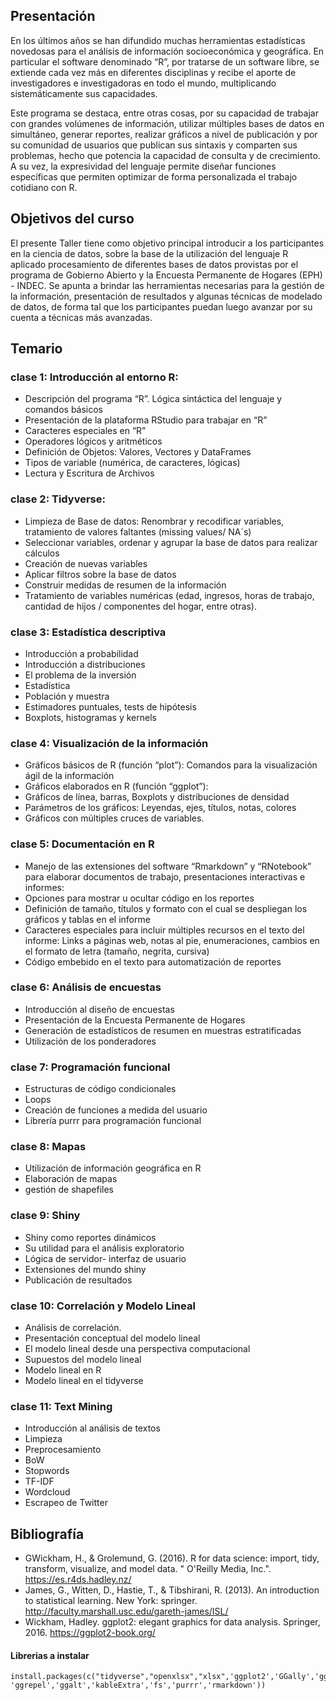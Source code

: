 ## Presentación

En los últimos años se han difundido muchas herramientas estadísticas novedosas para el análisis de información socioeconómica y geográfica. En particular el software denominado “R”, por tratarse de un software libre, se extiende cada vez más en diferentes disciplinas y recibe el aporte de investigadores e investigadoras en todo el mundo, multiplicando sistemáticamente sus capacidades.

Este programa se destaca, entre otras cosas, por su capacidad de trabajar con grandes volúmenes de información, utilizar múltiples bases de datos en simultáneo, generar reportes, realizar gráficos a nivel de publicación y por su comunidad de usuarios que publican sus sintaxis y comparten sus problemas, hecho que potencia la capacidad de consulta y de crecimiento. A su vez, la expresividad del lenguaje permite diseñar funciones específicas que permiten optimizar de forma personalizada el trabajo cotidiano con R.

## Objetivos del curso

El presente Taller tiene como objetivo principal introducir a los participantes en la ciencia de datos, sobre la base de la utilización del lenguaje R aplicado procesamiento de diferentes bases de datos provistas por el programa de Gobierno Abierto y la Encuesta Permanente de Hogares (EPH) - INDEC.  Se apunta a brindar las herramientas necesarias para la gestión de la información, presentación de resultados y algunas técnicas de modelado de datos, de forma tal que los participantes puedan luego avanzar por su cuenta a técnicas más avanzadas.


## Temario

### __clase 1__: Introducción al entorno R:
	
+ Descripción del programa “R”. Lógica sintáctica del lenguaje y comandos básicos
+ Presentación de la plataforma RStudio para trabajar en “R”
+ Caracteres especiales en “R”
+ Operadores lógicos y aritméticos
+ Definición de Objetos: Valores, Vectores y DataFrames
+ Tipos de variable (numérica, de caracteres, lógicas)
+ Lectura y Escritura de Archivos

### __clase 2__: Tidyverse:

+ Limpieza de Base de datos: Renombrar y recodificar variables, tratamiento de valores faltantes (missing values/ NA´s)
+ Seleccionar variables, ordenar y agrupar la base de datos para realizar cálculos
+ Creación de nuevas variables
+ Aplicar filtros sobre la base de datos
+ Construir medidas de resumen de la información
+ Tratamiento de variables numéricas (edad, ingresos, horas de trabajo, cantidad de hijos / componentes del hogar, entre otras).

### __clase 3__: Estadística descriptiva

+ Introducción a probabilidad
+ Introducción a distribuciones
+ El problema de la inversión
+ Estadística
+ Población y muestra
+ Estimadores puntuales, tests de hipótesis
+ Boxplots, histogramas y kernels

### __clase 4__: Visualización de la información

+ Gráficos básicos de R (función “plot”): Comandos para la visualización ágil de la información
+ Gráficos elaborados en R (función “ggplot”): 
+ Gráficos de línea, barras, Boxplots y distribuciones de densidad
+ Parámetros de los gráficos: Leyendas, ejes, títulos, notas, colores
+ Gráficos con múltiples cruces de variables.

### __clase 5__: Documentación en R

+ Manejo de las extensiones del software “Rmarkdown” y “RNotebook” para elaborar documentos de trabajo, presentaciones interactivas e informes:
+ Opciones para mostrar u ocultar código en los reportes
+ Definición de tamaño, títulos y formato con el cual se despliegan los gráficos y tablas en el informe
+ Caracteres especiales para incluir múltiples recursos en el texto del informe: Links a páginas web, notas al pie, enumeraciones, cambios en el formato de letra (tamaño, negrita, cursiva)
+ Código embebido en el texto para automatización de reportes

### __clase 6__: Análisis de encuestas

+ Introducción al diseño de encuestas
+ Presentación de la Encuesta Permanente de Hogares
+ Generación de estadísticos de resumen en muestras estratificadas
+ Utilización de los ponderadores


### __clase 7__: Programación funcional

+ Estructuras de código condicionales
+ Loops
+ Creación de funciones a medida del usuario
+ Librería purrr para programación funcional


### __clase 8__: Mapas

+ Utilización de información geográfica en R
+ Elaboración de mapas
+ gestión de shapefiles


### __clase 9__: Shiny

+ Shiny como reportes dinámicos
+ Su utilidad para el análisis exploratorio
+ Lógica de servidor- interfaz de usuario
+ Extensiones del mundo shiny
+ Publicación de resultados


### __clase 10__: Correlación y Modelo Lineal

+ Análisis de correlación.
+ Presentación conceptual del modelo lineal
+ El modelo lineal desde una perspectiva computacional
+ Supuestos del modelo lineal
+ Modelo lineal en R
+ Modelo lineal en el tidyverse

### __clase 11__: Text Mining

+ Introducción al análisis de textos
+ Limpieza
+ Preprocesamiento
+ BoW
+ Stopwords
+ TF-IDF
+ Wordcloud
+ Escrapeo de Twitter





## Bibliografía


- GWickham, H., & Grolemund, G. (2016). R for data science: import, tidy, transform, visualize, and model data. " O'Reilly Media, Inc.". https://es.r4ds.hadley.nz/
- James, G., Witten, D., Hastie, T., & Tibshirani, R. (2013). An introduction to statistical learning. New York: springer. http://faculty.marshall.usc.edu/gareth-james/ISL/
- Wickham, Hadley. ggplot2: elegant graphics for data analysis. Springer, 2016. https://ggplot2-book.org/


#### Librerias a instalar

```
install.packages(c("tidyverse","openxlsx","xlsx",'ggplot2','GGally','ggridges','treemapify','esquisse','cowplot','ggthemes', 'ggrepel','ggalt','kableExtra','fs','purrr','rmarkdown'))
```
